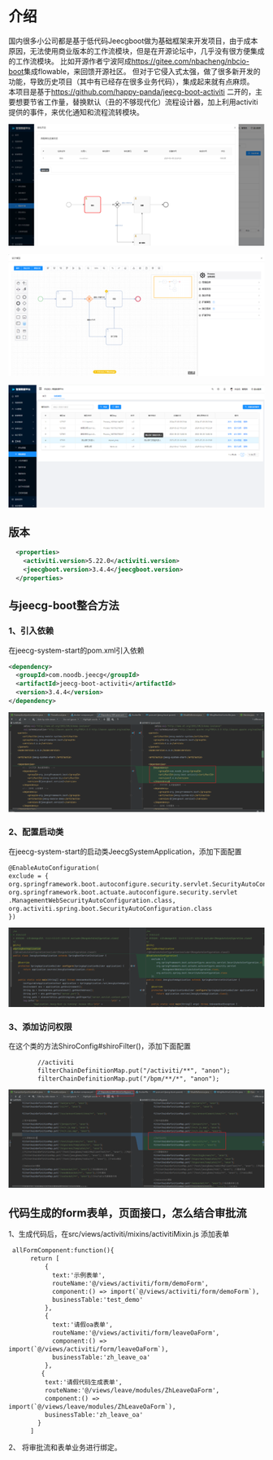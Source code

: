 
# 介绍 

  国内很多小公司都是基于低代码Jeecgboot做为基础框架来开发项目，由于成本原因，无法使用商业版本的工作流模块，但是在开源论坛中，几乎没有很方便集成的工作流模块。 比如开源作者宁波阿成<https://gitee.com/nbacheng/nbcio-boot>集成flowable，来回馈开源社区。
但对于它侵入式太强，做了很多新开发的功能，导致历史项目（其中有已经存在很多业务代码），集成起来就有点麻烦。  
  本项目是基于<https://github.com/happy-panda/jeecg-boot-activiti> 二开的，主要想要节省工作量，替换默认（丑的不够现代化）流程设计器，加上利用activiti提供的事件，来优化通知和流程流转模块。


![img.png](doc/static/img.png)

![img_1.png](doc/static/img_1.png)

![img_2.png](doc/static/img_2.png)


## 版本

```xml
  <properties>
    <activiti.version>5.22.0</activiti.version>
    <jeecgboot.version>3.4.4</jeecgboot.version>
  </properties>
```



## 与jeecg-boot整合方法

### 1、引入依赖

在jeecg-system-start的pom.xml引入依赖

```xml
<dependency>
  <groupId>com.noodb.jeecg</groupId>
  <artifactId>jeecg-boot-activiti</artifactId>
  <version>3.4.4</version>
</dependency>
```
![img_4.png](doc/static/img_4.png)


### 2、配置启动类

在jeecg-system-start的启动类JeecgSystemApplication，添加下面配置

```text
@EnableAutoConfiguration(
exclude = {
org.springframework.boot.autoconfigure.security.servlet.SecurityAutoConfiguration.class,
org.springframework.boot.actuate.autoconfigure.security.servlet
.ManagementWebSecurityAutoConfiguration.class,
org.activiti.spring.boot.SecurityAutoConfiguration.class
})
```
![img_3.png](doc/static/img_3.png)


### 3、添加访问权限

在这个类的方法ShiroConfig#shiroFilter()，添加下面配置
```text
        //activiti
        filterChainDefinitionMap.put("/activiti/**", "anon");
        filterChainDefinitionMap.put("/bpm/**/*", "anon");
```

![img_5.png](doc/static/img_5.png)


## 代码生成的form表单，页面接口，怎么结合审批流

1、生成代码后，在src/views/activiti/mixins/activitiMixin.js 添加表单

````text
 allFormComponent:function(){
      return [
          {
            text:'示例表单',
            routeName:'@/views/activiti/form/demoForm',
            component:() => import(`@/views/activiti/form/demoForm`),
            businessTable:'test_demo'
          },
          {
            text:'请假oa表单',
            routeName:'@/views/activiti/form/leaveOaForm',
            component:() => import(`@/views/activiti/form/leaveOaForm`),
            businessTable:'zh_leave_oa'
          },
         {
          text:'请假代码生成表单',
          routeName:'@/views/leave/modules/ZhLeaveOaForm',
          component:() => import(`@/views/leave/modules/ZhLeaveOaForm`),
          businessTable:'zh_leave_oa'
        }
      ]
````
2、 将审批流和表单业务进行绑定。

